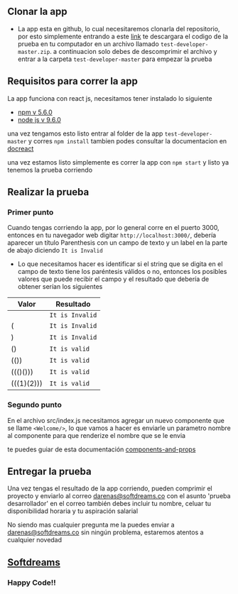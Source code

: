 ## Clonar la app

- La app esta en github, lo cual necesitaremos clonarla del repositorio, por esto simplemente entrando a este [link](https://github.com/DanielArenas/test-developer/archive/master.zip) te descargara el codigo de la prueba en tu computador en un archivo llamado `test-developer-master.zip`. a continuacion solo debes de descomprimir el archivo y entrar a la carpeta `test-developer-master` para empezar la prueba

## Requisitos para correr la app

La app funciona con react js, necesitamos tener instalado lo siguiente

- [npm v 5.6.0](https://www.npmjs.com/get-npm)
- [node js v 9.6.0](https://nodejs.org/es/download/)

una vez tengamos esto listo entrar al folder de la app `test-developer-master` y corres `npm install` tambien podes consultar la documentacion en [docreact](https://github.com/facebook/react)

una vez estamos listo simplemente es correr la app con `npm start` y listo ya tenemos la prueba corriendo

## Realizar la prueba

### Primer punto

Cuando tengas corriendo la app, por lo general corre en el puerto 3000, entonces en tu navegador web digitar `http://localhost:3000/`, debería aparecer un título Parenthesis con un campo de texto y un label en la parte de abajo diciendo `It is Invalid` 

- Lo que necesitamos hacer es identificar si el string que se digita en el campo de texto tiene los paréntesis válidos o no, entonces los posibles valores que puede recibir el campo y el resultado que debería de obtener serían los siguientes


|    Valor   |  Resultado     |
|------------|----------------|
|            |`It is Invalid` |
|(           |`It is Invalid` |
|)           |`It is Invalid` |
|()          |`It is valid`   |
|(())        | `It is valid`  |
|((()()))    | `It is valid`  |
|(((1)(2)))  |  `It is valid` |



### Segundo punto


En el archivo src/index.js necesitamos agregar un nuevo componente que se llame `<Welcome/>`, lo que vamos a hacer es enviarle un parametro nombre al componente para que renderize el nombre que se le envia

te puedes guiar de esta documentación [components-and-props](https://reactjs.org/docs/components-and-props.html)

## Entregar la prueba

Una vez tengas el resultado de la app corriendo, pueden comprimir el proyecto y enviarlo al correo darenas@softdreams.co con el asunto 'prueba desarrollador' en el correo también debes incluir tu nombre, celuar tu disponibilidad horaria y tu aspiración salarial

No siendo mas cualquier pregunta me la puedes enviar a darenas@softdreams.co sin ningún problema, estaremos atentos a cualquier novedad

## [Softdreams](http://softdreams.co/)
### Happy Code!!




